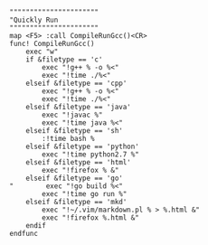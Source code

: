     """"""""""""""""""""""
    "Quickly Run
    """"""""""""""""""""""
    map <F5> :call CompileRunGcc()<CR>
    func! CompileRunGcc()
        exec "w"
        if &filetype == 'c'
            exec "!g++ % -o %<"
            exec "!time ./%<"
        elseif &filetype == 'cpp'
            exec "!g++ % -o %<"
            exec "!time ./%<"
        elseif &filetype == 'java'
            exec "!javac %"
            exec "!time java %<"
        elseif &filetype == 'sh'
            :!time bash %
        elseif &filetype == 'python'
            exec "!time python2.7 %"
        elseif &filetype == 'html'
            exec "!firefox % &"
        elseif &filetype == 'go'
    "        exec "!go build %<"
            exec "!time go run %"
        elseif &filetype == 'mkd'
            exec "!~/.vim/markdown.pl % > %.html &"
            exec "!firefox %.html &"
        endif
    endfunc